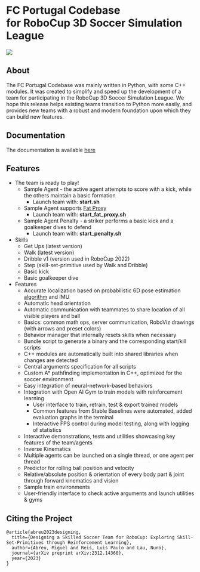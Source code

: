 # FC Portugal Codebase <br> for RoboCup 3D Soccer Simulation League

![](https://github.com/LYZ2024/pictures/blob/main/myplot.png)

## About

The FC Portugal Codebase was mainly written in Python, with some C++ modules. It was created to simplify and speed up the development of a team for participating in the RoboCup 3D Soccer Simulation League. We hope this release helps existing teams transition to Python more easily, and provides new teams with a robust and modern foundation upon which they can build new features.


## Documentation

The documentation is available [here](https://docs.google.com/document/d/1aJhwK2iJtU-ri_2JOB8iYvxzbPskJ8kbk_4rb3IK3yc/edit)

## Features

- The team is ready to play!
    - Sample Agent - the active agent attempts to score with a kick, while the others maintain a basic formation
        - Launch team with: **start.sh**
    - Sample Agent supports [Fat Proxy](https://github.com/magmaOffenburg/magmaFatProxy) 
        - Launch team with: **start_fat_proxy.sh**
    - Sample Agent Penalty - a striker performs a basic kick and a goalkeeper dives to defend
        - Launch team with: **start_penalty.sh**
- Skills
    - Get Ups (latest version)
    - Walk (latest version)
    - Dribble v1 (version used in RoboCup 2022)
    - Step (skill-set-primitive used by Walk and Dribble)
    - Basic kick
    - Basic goalkeeper dive
- Features
    - Accurate localization based on probabilistic 6D pose estimation [algorithm](https://doi.org/10.1007/s10846-021-01385-3) and IMU
    - Automatic head orientation
    - Automatic communication with teammates to share location of all visible players and ball
    - Basics: common math ops, server communication, RoboViz drawings (with arrows and preset colors)
    - Behavior manager that internally resets skills when necessary
    - Bundle script to generate a binary and the corresponding start/kill scripts
    - C++ modules are automatically built into shared libraries when changes are detected
    - Central arguments specification for all scripts
    - Custom A* pathfinding implementation in C++, optimized for the soccer environment
    - Easy integration of neural-network-based behaviors
    - Integration with Open AI Gym to train models with reinforcement learning
        - User interface to train, retrain, test & export trained models
        - Common features from Stable Baselines were automated, added evaluation graphs in the terminal
        - Interactive FPS control during model testing, along with logging of statistics
    - Interactive demonstrations, tests and utilities showcasing key features of the team/agents
    - Inverse Kinematics
    - Multiple agents can be launched on a single thread, or one agent per thread
    - Predictor for rolling ball position and velocity
    - Relative/absolute position & orientation of every body part & joint through forward kinematics and vision
    - Sample train environments
    - User-friendly interface to check active arguments and launch utilities & gyms

## Citing the Project

```
@article{abreu2023designing,
  title={Designing a Skilled Soccer Team for RoboCup: Exploring Skill-Set-Primitives through Reinforcement Learning},
  author={Abreu, Miguel and Reis, Luis Paulo and Lau, Nuno},
  journal={arXiv preprint arXiv:2312.14360},
  year={2023}
}
```